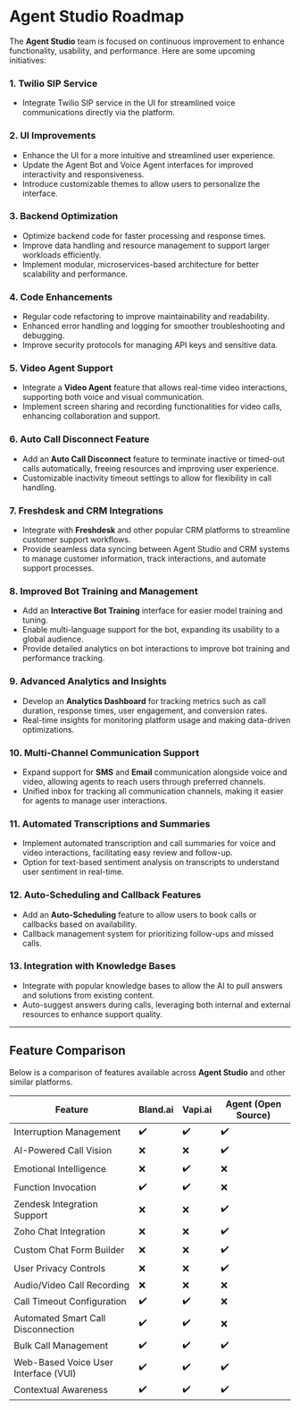 
# Agent Studio Roadmap

The **Agent Studio** team is focused on continuous improvement to enhance functionality, usability, and performance. Here are some upcoming initiatives:

### 1. Twilio SIP Service
- Integrate Twilio SIP service in the UI for streamlined voice communications directly via the platform.

### 2. UI Improvements
- Enhance the UI for a more intuitive and streamlined user experience.
- Update the Agent Bot and Voice Agent interfaces for improved interactivity and responsiveness.
- Introduce customizable themes to allow users to personalize the interface.

### 3. Backend Optimization
- Optimize backend code for faster processing and response times.
- Improve data handling and resource management to support larger workloads efficiently.
- Implement modular, microservices-based architecture for better scalability and performance.

### 4. Code Enhancements
- Regular code refactoring to improve maintainability and readability.
- Enhanced error handling and logging for smoother troubleshooting and debugging.
- Improve security protocols for managing API keys and sensitive data.

### 5. Video Agent Support
- Integrate a **Video Agent** feature that allows real-time video interactions, supporting both voice and visual communication.
- Implement screen sharing and recording functionalities for video calls, enhancing collaboration and support.

### 6. Auto Call Disconnect Feature
- Add an **Auto Call Disconnect** feature to terminate inactive or timed-out calls automatically, freeing resources and improving user experience.
- Customizable inactivity timeout settings to allow for flexibility in call handling.

### 7. Freshdesk and CRM Integrations
- Integrate with **Freshdesk** and other popular CRM platforms to streamline customer support workflows.
- Provide seamless data syncing between Agent Studio and CRM systems to manage customer information, track interactions, and automate support processes.

### 8. Improved Bot Training and Management
- Add an **Interactive Bot Training** interface for easier model training and tuning.
- Enable multi-language support for the bot, expanding its usability to a global audience.
- Provide detailed analytics on bot interactions to improve bot training and performance tracking.

### 9. Advanced Analytics and Insights
- Develop an **Analytics Dashboard** for tracking metrics such as call duration, response times, user engagement, and conversion rates.
- Real-time insights for monitoring platform usage and making data-driven optimizations.

### 10. Multi-Channel Communication Support
- Expand support for **SMS** and **Email** communication alongside voice and video, allowing agents to reach users through preferred channels.
- Unified inbox for tracking all communication channels, making it easier for agents to manage user interactions.

### 11. Automated Transcriptions and Summaries
- Implement automated transcription and call summaries for voice and video interactions, facilitating easy review and follow-up.
- Option for text-based sentiment analysis on transcripts to understand user sentiment in real-time.

### 12. Auto-Scheduling and Callback Features
- Add an **Auto-Scheduling** feature to allow users to book calls or callbacks based on availability.
- Callback management system for prioritizing follow-ups and missed calls.

### 13. Integration with Knowledge Bases
- Integrate with popular knowledge bases to allow the AI to pull answers and solutions from existing content.
- Auto-suggest answers during calls, leveraging both internal and external resources to enhance support quality.

---

## Feature Comparison

Below is a comparison of features available across **Agent Studio** and other similar platforms.

| Feature                           | Bland.ai | Vapi.ai | Agent (Open Source) |
|-----------------------------------|----------|---------|-------------------------|
| Interruption Management           | ✔️       | ✔️      | ✔️                      |
| AI-Powered Call Vision            | ❌       | ❌      | ✔️                      |
| Emotional Intelligence            | ❌       | ✔️      | ❌                      |
| Function Invocation               | ✔️       | ✔️      | ❌                      |
| Zendesk Integration Support       | ❌       | ❌      | ✔️                      |
| Zoho Chat Integration             | ❌       | ❌      | ✔️                      |
| Custom Chat Form Builder          | ❌       | ❌      | ✔️                      |
| User Privacy Controls             | ❌       | ❌      | ✔️                      |
| Audio/Video Call Recording        | ❌       | ❌      | ❌                      |
| Call Timeout Configuration        | ✔️       | ✔️      | ❌                      |
| Automated Smart Call Disconnection| ✔️       | ✔️      | ❌                      |
| Bulk Call Management              | ✔️       | ✔️      | ✔️                      |
| Web-Based Voice User Interface (VUI) | ✔️    | ✔️      | ✔️                      |
| Contextual Awareness              | ✔️       | ✔️      | ✔️                      |

